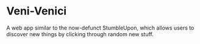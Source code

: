 # Veni-Venici
A web app similar to the now-defunct StumbleUpon, which allows users to discover new things by clicking through random new stuff.
